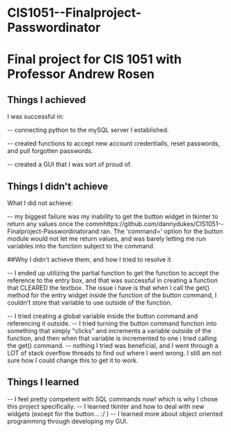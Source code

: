 # CIS1051--Finalproject-Passwordinator
# Final project for CIS 1051 with Professor Andrew Rosen

## Things I achieved
I was successful in: 

-- connecting python to the mySQL server I established.

-- created functions to accept new account credentialls, reset passwords, and pull forgotten passwords.

-- created a GUI that I was sort of proud of.


## Things I didn't achieve

What I did not achieve:

-- my biggest failure was my inability to get the button widget in tkinter to return any values once the commhttps://github.com/dannydukes/CIS1051--Finalproject-Passwordinatorand ran. 
The 'command=' option for the button module would not let me return values, and was barely letting me run variables into the function subject to the command.

##Why I didn't achieve them, and how I tried to resolve it

-- I ended up utilizing the partial function to get the function to accept the reference to the entry box, and that was successful in creating a function that CLEARED the textbox.
The issue i have is that when I call the get() method for the entry widget inside the function of the button command, I couldn't store that variable to use outside of the function.

-- I tried creating a global variable inside the button command and referencing it outside. 
-- I tried turning the button command function into something that simply "clicks" and increments a variable outside of the function, and then when that variable is incremented to one i tried calling the get() command.
-- nothing I tried was beneficial, and I went through a LOT of stack overflow threads to find out where I went wrong. I still am not sure how I could change this to get it to work.

## Things I learned 
-- I feel pretty competent with SQL commands now! which is why I chose this project specifically. 
-- I learned tkinter and how to deal with new widgets (except for the button...  :/ )
-- I learned more about object oriented programming through developing my GUI. 
